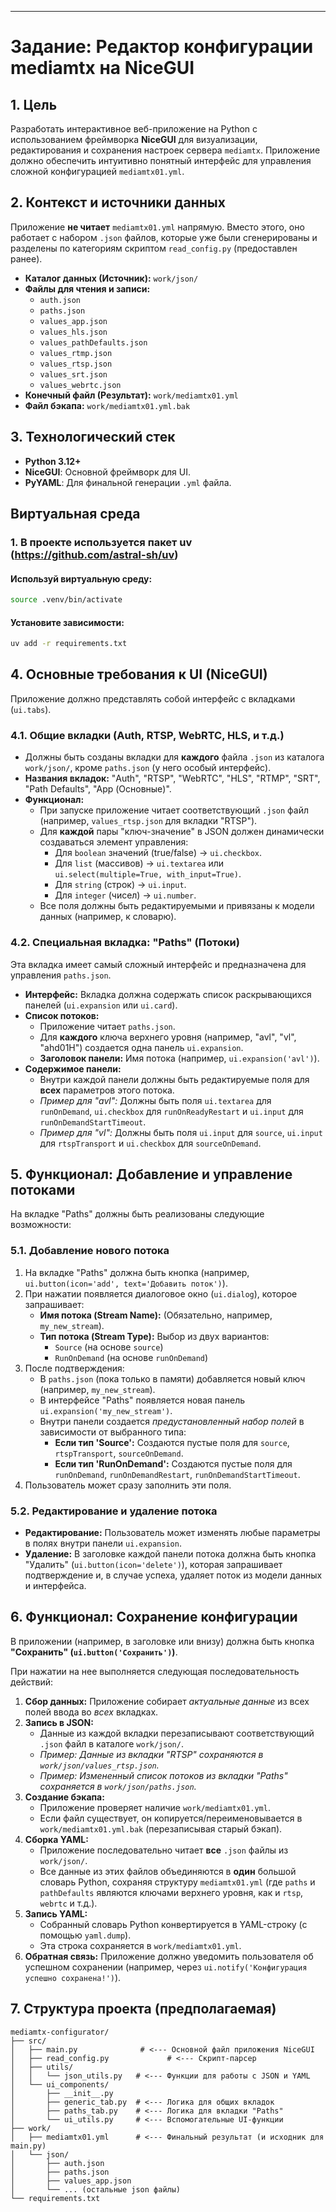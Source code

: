 -----

# Задание: Редактор конфигурации mediamtx на NiceGUI

## 1\. Цель

Разработать интерактивное веб-приложение на Python с использованием фреймворка **NiceGUI** для визуализации, редактирования и сохранения настроек сервера `mediamtx`. Приложение должно обеспечить интуитивно понятный интерфейс для управления сложной конфигурацией `mediamtx01.yml`.

## 2\. Контекст и источники данных

Приложение **не читает** `mediamtx01.yml` напрямую. Вместо этого, оно работает с набором `.json` файлов, которые уже были сгенерированы и разделены по категориям скриптом `read_config.py` (предоставлен ранее).

  * **Каталог данных (Источник):** `work/json/`
  * **Файлы для чтения и записи:**
      * `auth.json`
      * `paths.json`
      * `values_app.json`
      * `values_hls.json`
      * `values_pathDefaults.json`
      * `values_rtmp.json`
      * `values_rtsp.json`
      * `values_srt.json`
      * `values_webrtc.json`
  * **Конечный файл (Результат):** `work/mediamtx01.yml`
  * **Файл бэкапа:** `work/mediamtx01.yml.bak`

## 3\. Технологический стек

  * **Python 3.12+**
  * **NiceGUI**: Основной фреймворк для UI.
  * **PyYAML**: Для финальной генерации `.yml` файла.
  
## Виртуальная среда

### 1. В проекте используется пакет uv (https://github.com/astral-sh/uv)
#### Используй виртуальную среду: 
```bash
source .venv/bin/activate
```

#### Установите зависимости:
   ```bash
   uv add -r requirements.txt
   ```

## 4\. Основные требования к UI (NiceGUI)

Приложение должно представлять собой интерфейс с вкладками (`ui.tabs`).

### 4.1. Общие вкладки (Auth, RTSP, WebRTC, HLS, и т.д.)

  * Должны быть созданы вкладки для **каждого** файла `.json` из каталога `work/json/`, кроме `paths.json` (у него особый интерфейс).
  * **Названия вкладок:** "Auth", "RTSP", "WebRTC", "HLS", "RTMP", "SRT", "Path Defaults", "App (Основные)".
  * **Функционал:**
      * При запуске приложение читает соответствующий `.json` файл (например, `values_rtsp.json` для вкладки "RTSP").
      * Для **каждой** пары "ключ-значение" в JSON должен динамически создаваться элемент управления:
          * Для `boolean` значений (true/false) -\> `ui.checkbox`.
          * Для `list` (массивов) -\> `ui.textarea` или `ui.select(multiple=True, with_input=True)`.
          * Для `string` (строк) -\> `ui.input`.
          * Для `integer` (чисел) -\> `ui.number`.
      * Все поля должны быть редактируемыми и привязаны к модели данных (например, к словарю).

### 4.2. Специальная вкладка: "Paths" (Потоки)

Эта вкладка имеет самый сложный интерфейс и предназначена для управления `paths.json`.

  * **Интерфейс:** Вкладка должна содержать список раскрывающихся панелей (`ui.expansion` или `ui.card`).
  * **Список потоков:**
      * Приложение читает `paths.json`.
      * Для **каждого** ключа верхнего уровня (например, "avl", "vl", "ahd01H") создается одна панель `ui.expansion`.
      * **Заголовок панели:** Имя потока (например, `ui.expansion('avl')`).
  * **Содержимое панели:**
      * Внутри каждой панели должны быть редактируемые поля для **всех** параметров этого потока.
      * *Пример для "avl":* Должны быть поля `ui.textarea` для `runOnDemand`, `ui.checkbox` для `runOnReadyRestart` и `ui.input` для `runOnDemandStartTimeout`.
      * *Пример для "vl":* Должны быть поля `ui.input` для `source`, `ui.input` для `rtspTransport` и `ui.checkbox` для `sourceOnDemand`.

## 5\. Функционал: Добавление и управление потоками

На вкладке "Paths" должны быть реализованы следующие возможности:

### 5.1. Добавление нового потока

1.  На вкладке "Paths" должна быть кнопка (например, `ui.button(icon='add', text='Добавить поток')`).
2.  При нажатии появляется диалоговое окно (`ui.dialog`), которое запрашивает:
      * **Имя потока (Stream Name):** (Обязательно, например, `my_new_stream`).
      * **Тип потока (Stream Type):** Выбор из двух вариантов:
          * `Source` (на основе `source`)
          * `RunOnDemand` (на основе `runOnDemand`)
3.  После подтверждения:
      * В `paths.json` (пока только в памяти) добавляется новый ключ (например, `my_new_stream`).
      * В интерфейсе "Paths" появляется новая панель `ui.expansion('my_new_stream')`.
      * Внутри панели создается *предустановленный набор полей* в зависимости от выбранного типа:
          * **Если тип 'Source':** Создаются пустые поля для `source`, `rtspTransport`, `sourceOnDemand`.
          * **Если тип 'RunOnDemand':** Создаются пустые поля для `runOnDemand`, `runOnDemandRestart`, `runOnDemandStartTimeout`.
4.  Пользователь может сразу заполнить эти поля.

### 5.2. Редактирование и удаление потока

  * **Редактирование:** Пользователь может изменять любые параметры в полях внутри панели `ui.expansion`.
  * **Удаление:** В заголовке каждой панели потока должна быть кнопка "Удалить" (`ui.button(icon='delete')`), которая запрашивает подтверждение и, в случае успеха, удаляет поток из модели данных и интерфейса.

## 6\. Функционал: Сохранение конфигурации

В приложении (например, в заголовке или внизу) должна быть кнопка **"Сохранить" (`ui.button('Сохранить')`)**.

При нажатии на нее выполняется следующая последовательность действий:

1.  **Сбор данных:** Приложение собирает *актуальные данные* из всех полей ввода во *всех* вкладках.
2.  **Запись в JSON:**
      * Данные из каждой вкладки перезаписывают соответствующий `.json` файл в каталоге `work/json/`.
      * *Пример: Данные из вкладки "RTSP" сохраняются в `work/json/values_rtsp.json`.*
      * *Пример: Измененный список потоков из вкладки "Paths" сохраняется в `work/json/paths.json`.*
3.  **Создание бэкапа:**
      * Приложение проверяет наличие `work/mediamtx01.yml`.
      * Если файл существует, он копируется/переименовывается в `work/mediamtx01.yml.bak` (перезаписывая старый бэкап).
4.  **Сборка YAML:**
      * Приложение последовательно читает **все** `.json` файлы из `work/json/`.
      * Все данные из этих файлов объединяются в **один** большой словарь Python, сохраняя структуру `mediamtx01.yml` (где `paths` и `pathDefaults` являются ключами верхнего уровня, как и `rtsp`, `webrtc` и т.д.).
5.  **Запись YAML:**
      * Собранный словарь Python конвертируется в YAML-строку (с помощью `yaml.dump`).
      * Эта строка сохраняется в `work/mediamtx01.yml`.
6.  **Обратная связь:** Приложение должно уведомить пользователя об успешном сохранении (например, через `ui.notify('Конфигурация успешно сохранена!')`).

## 7\. Структура проекта (предполагаемая)

```
mediamtx-configurator/
├── src/
│   ├── main.py              # <--- Основной файл приложения NiceGUI
│   ├── read_config.py             # <--- Скрипт-парсер
│   ├── utils/
│   │   └── json_utils.py   # <--- Функции для работы с JSON и YAML
│   └── ui_components/
│       ├── __init__.py
│       ├── generic_tab.py  # <--- Логика для общих вкладок
│       ├── paths_tab.py    # <--- Логика для вкладки "Paths"
│       └── ui_utils.py     # <--- Вспомогательные UI-функции
├── work/
│   ├── mediamtx01.yml      # <--- Финальный результат (и исходник для main.py)
│   └── json/
│       ├── auth.json
│       ├── paths.json
│       ├── values_app.json
│       └── ... (остальные json файлы)
└── requirements.txt
```
